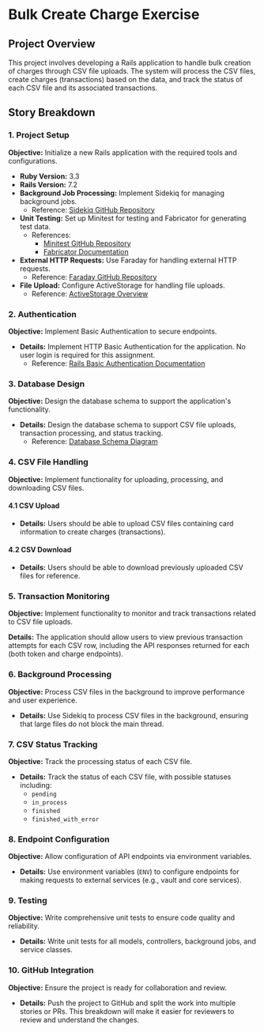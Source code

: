 # Bulk Create Charge Exercise

## Project Overview

This project involves developing a Rails application to handle bulk creation of charges through CSV file uploads. The system will process the CSV files, create charges (transactions) based on the data, and track the status of each CSV file and its associated transactions.

## Story Breakdown

### 1. Project Setup

**Objective:** Initialize a new Rails application with the required tools and configurations.

- **Ruby Version:** 3.3
- **Rails Version:** 7.2
- **Background Job Processing:** Implement Sidekiq for managing background jobs.
  - Reference: [Sidekiq GitHub Repository](https://github.com/sidekiq/sidekiq)
- **Unit Testing:** Set up Minitest for testing and Fabricator for generating test data.
  - References:
    - [Minitest GitHub Repository](https://github.com/minitest/minitest)
    - [Fabricator Documentation](https://fabricationgem.org/)
- **External HTTP Requests:** Use Faraday for handling external HTTP requests.
  - Reference: [Faraday GitHub Repository](https://github.com/lostisland/faraday)
- **File Upload:** Configure ActiveStorage for handling file uploads.
  - Reference: [ActiveStorage Overview](https://guides.rubyonrails.org/active_storage_overview.html)

### 2. Authentication

**Objective:** Implement Basic Authentication to secure endpoints.

- **Details:** Implement HTTP Basic Authentication for the application. No user login is required for this assignment.
  - Reference: [Rails Basic Authentication Documentation](https://api.rubyonrails.org/classes/ActionController/HttpAuthentication/Basic.html)

### 3. Database Design

**Objective:** Design the database schema to support the application's functionality.

- **Details:** Design the database schema to support CSV file uploads, transaction processing, and status tracking.
  - Reference: [Database Schema Diagram](https://dbdiagram.io/d/bulk-charge-66f05f79a0828f8aa6aa5592)

### 4. CSV File Handling

**Objective:** Implement functionality for uploading, processing, and downloading CSV files.

#### 4.1 CSV Upload
- **Details:** Users should be able to upload CSV files containing card information to create charges (transactions).

#### 4.2 CSV Download
- **Details:** Users should be able to download previously uploaded CSV files for reference.

### 5. Transaction Monitoring

**Objective:** Implement functionality to monitor and track transactions related to CSV file uploads.

**Details:** The application should allow users to view previous transaction attempts for each CSV row, including the API responses returned for each (both token and charge endpoints).

### 6. Background Processing

**Objective:** Process CSV files in the background to improve performance and user experience.

- **Details:** Use Sidekiq to process CSV files in the background, ensuring that large files do not block the main thread.

### 7. CSV Status Tracking

**Objective:** Track the processing status of each CSV file.

- **Details:** Track the status of each CSV file, with possible statuses including:
  - `pending`
  - `in_process`
  - `finished`
  - `finished_with_error`

### 8. Endpoint Configuration

**Objective:** Allow configuration of API endpoints via environment variables.

- **Details:** Use environment variables (`ENV`) to configure endpoints for making requests to external services (e.g., vault and core services).

### 9. Testing

**Objective:** Write comprehensive unit tests to ensure code quality and reliability.

- **Details:** Write unit tests for all models, controllers, background jobs, and service classes.

### 10. GitHub Integration

**Objective:** Ensure the project is ready for collaboration and review.

- **Details:** Push the project to GitHub and split the work into multiple stories or PRs. This breakdown will make it easier for reviewers to review and understand the changes.